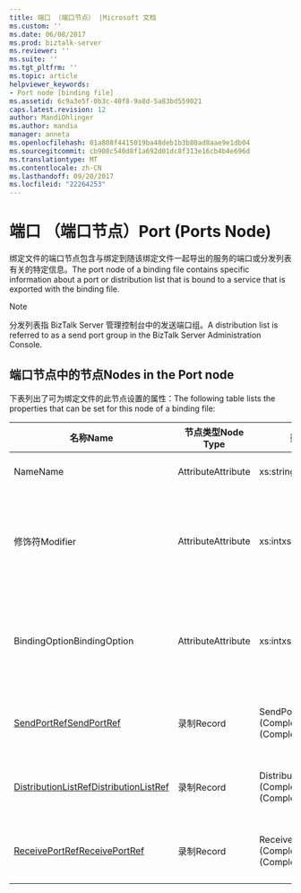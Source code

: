 ```yaml
---
title: 端口 （端口节点） |Microsoft 文档
ms.custom: ''
ms.date: 06/08/2017
ms.prod: biztalk-server
ms.reviewer: ''
ms.suite: ''
ms.tgt_pltfrm: ''
ms.topic: article
helpviewer_keywords:
- Port node [binding file]
ms.assetid: 6c9a3e5f-0b3c-40f8-9a8d-5a83bd559021
caps.latest.revision: 12
author: MandiOhlinger
ms.author: mandia
manager: anneta
ms.openlocfilehash: 01a808f4415019ba48deb1b3b80ad8aae9e1db04
ms.sourcegitcommit: cb908c540d8f1a692d01dc8f313e16cb4b4e696d
ms.translationtype: MT
ms.contentlocale: zh-CN
ms.lasthandoff: 09/20/2017
ms.locfileid: "22264253"
---
```

# <a name="port-ports-node"></a><span data-ttu-id="03b76-102">端口 （端口节点）</span><span class="sxs-lookup"><span data-stu-id="03b76-102">Port (Ports Node)</span></span>
<span data-ttu-id="03b76-103">绑定文件的端口节点包含与绑定到随该绑定文件一起导出的服务的端口或分发列表有关的特定信息。</span><span class="sxs-lookup"><span data-stu-id="03b76-103">The port node of a binding file contains specific information about a port or distribution list that is bound to a service that is exported with the binding file.</span></span>  
  
> [!NOTE]
>  <span data-ttu-id="03b76-104">分发列表指 BizTalk Server 管理控制台中的发送端口组。</span><span class="sxs-lookup"><span data-stu-id="03b76-104">A distribution list is referred to as a send port group in the BizTalk Server Administration Console.</span></span>  
  
## <a name="nodes-in-the-port-node"></a><span data-ttu-id="03b76-105">端口节点中的节点</span><span class="sxs-lookup"><span data-stu-id="03b76-105">Nodes in the Port node</span></span>  
 <span data-ttu-id="03b76-106">下表列出了可为绑定文件的此节点设置的属性：</span><span class="sxs-lookup"><span data-stu-id="03b76-106">The following table lists the properties that can be set for this node of a binding file:</span></span>  
  
|<span data-ttu-id="03b76-107">**名称**</span><span class="sxs-lookup"><span data-stu-id="03b76-107">**Name**</span></span>|<span data-ttu-id="03b76-108">**节点类型**</span><span class="sxs-lookup"><span data-stu-id="03b76-108">**Node Type**</span></span>|<span data-ttu-id="03b76-109">**数据类型**</span><span class="sxs-lookup"><span data-stu-id="03b76-109">**Data Type**</span></span>|<span data-ttu-id="03b76-110">**Description**</span><span class="sxs-lookup"><span data-stu-id="03b76-110">**Description**</span></span>|<span data-ttu-id="03b76-111">**限制**</span><span class="sxs-lookup"><span data-stu-id="03b76-111">**Restrictions**</span></span>|<span data-ttu-id="03b76-112">**注释**</span><span class="sxs-lookup"><span data-stu-id="03b76-112">**Comments**</span></span>|  
|--------------|-------------------|-------------------|---------------------|----------------------|------------------|  
|<span data-ttu-id="03b76-113">Name</span><span class="sxs-lookup"><span data-stu-id="03b76-113">Name</span></span>|<span data-ttu-id="03b76-114">Attribute</span><span class="sxs-lookup"><span data-stu-id="03b76-114">Attribute</span></span>|<span data-ttu-id="03b76-115">xs:string</span><span class="sxs-lookup"><span data-stu-id="03b76-115">xs:string</span></span>|<span data-ttu-id="03b76-116">指定端口的名称。</span><span class="sxs-lookup"><span data-stu-id="03b76-116">Specifies the name of the port.</span></span>|<span data-ttu-id="03b76-117">可选</span><span class="sxs-lookup"><span data-stu-id="03b76-117">Not required</span></span>|<span data-ttu-id="03b76-118">默认值：空</span><span class="sxs-lookup"><span data-stu-id="03b76-118">Default value: empty</span></span>|  
|<span data-ttu-id="03b76-119">修饰符</span><span class="sxs-lookup"><span data-stu-id="03b76-119">Modifier</span></span>|<span data-ttu-id="03b76-120">Attribute</span><span class="sxs-lookup"><span data-stu-id="03b76-120">Attribute</span></span>|<span data-ttu-id="03b76-121">xs:int</span><span class="sxs-lookup"><span data-stu-id="03b76-121">xs:int</span></span>|<span data-ttu-id="03b76-122">指定端口的类型修饰符。</span><span class="sxs-lookup"><span data-stu-id="03b76-122">Specifies the type modifier for the port.</span></span>|<span data-ttu-id="03b76-123">必需</span><span class="sxs-lookup"><span data-stu-id="03b76-123">Required</span></span>|<span data-ttu-id="03b76-124">默认值：无</span><span class="sxs-lookup"><span data-stu-id="03b76-124">Default value: none</span></span><br /><br /> <span data-ttu-id="03b76-125">可能的值包括在提供的那些[Microsoft.BizTalk.ExplorerOM.PortModifier](http://msdn.microsoft.com/library/microsoft.biztalk.explorerom.portmodifier.aspx)枚举。</span><span class="sxs-lookup"><span data-stu-id="03b76-125">Possible values include those available in the [Microsoft.BizTalk.ExplorerOM.PortModifier](http://msdn.microsoft.com/library/microsoft.biztalk.explorerom.portmodifier.aspx) enumeration.</span></span>|  
|<span data-ttu-id="03b76-126">BindingOption</span><span class="sxs-lookup"><span data-stu-id="03b76-126">BindingOption</span></span>|<span data-ttu-id="03b76-127">Attribute</span><span class="sxs-lookup"><span data-stu-id="03b76-127">Attribute</span></span>|<span data-ttu-id="03b76-128">xs:int</span><span class="sxs-lookup"><span data-stu-id="03b76-128">xs:int</span></span>|<span data-ttu-id="03b76-129">定义端口的绑定类型。</span><span class="sxs-lookup"><span data-stu-id="03b76-129">Defines the type of binding for the port.</span></span>|<span data-ttu-id="03b76-130">必需</span><span class="sxs-lookup"><span data-stu-id="03b76-130">Required</span></span>|<span data-ttu-id="03b76-131">默认值：无</span><span class="sxs-lookup"><span data-stu-id="03b76-131">Default value: none</span></span><br /><br /> <span data-ttu-id="03b76-132">可能的值包括在提供的那些[Microsoft.BizTalk.ExplorerOM.BindingType](http://msdn.microsoft.com/library/microsoft.biztalk.explorerom.bindingtype.aspx)枚举。</span><span class="sxs-lookup"><span data-stu-id="03b76-132">Possible values include those available in the [Microsoft.BizTalk.ExplorerOM.BindingType](http://msdn.microsoft.com/library/microsoft.biztalk.explorerom.bindingtype.aspx) enumeration.</span></span>|  
|[<span data-ttu-id="03b76-133">SendPortRef</span><span class="sxs-lookup"><span data-stu-id="03b76-133">SendPortRef</span></span>](../core/sendportref-port-node.md)|<span data-ttu-id="03b76-134">录制</span><span class="sxs-lookup"><span data-stu-id="03b76-134">Record</span></span>|<span data-ttu-id="03b76-135">SendPortRef (ComplexType)</span><span class="sxs-lookup"><span data-stu-id="03b76-135">SendPortRef (ComplexType)</span></span>|<span data-ttu-id="03b76-136">某服务引用的发送端口的容器节点。</span><span class="sxs-lookup"><span data-stu-id="03b76-136">Container node for send ports that is referenced by a service.</span></span>|<span data-ttu-id="03b76-137">可选</span><span class="sxs-lookup"><span data-stu-id="03b76-137">Not required</span></span>|<span data-ttu-id="03b76-138">默认值：空</span><span class="sxs-lookup"><span data-stu-id="03b76-138">Default value: empty</span></span>|  
|[<span data-ttu-id="03b76-139">DistributionListRef</span><span class="sxs-lookup"><span data-stu-id="03b76-139">DistributionListRef</span></span>](../core/distributionlistref-port-node.md)|<span data-ttu-id="03b76-140">录制</span><span class="sxs-lookup"><span data-stu-id="03b76-140">Record</span></span>|<span data-ttu-id="03b76-141">DistributionListRef (ComplexType)</span><span class="sxs-lookup"><span data-stu-id="03b76-141">DistributionListRef (ComplexType)</span></span>|<span data-ttu-id="03b76-142">某服务引用的分发列表的容器节点。</span><span class="sxs-lookup"><span data-stu-id="03b76-142">Container node for distribution lists referenced by a service.</span></span>|<span data-ttu-id="03b76-143">可选</span><span class="sxs-lookup"><span data-stu-id="03b76-143">Not required</span></span>|<span data-ttu-id="03b76-144">默认值：空</span><span class="sxs-lookup"><span data-stu-id="03b76-144">Default value: empty</span></span>|  
|[<span data-ttu-id="03b76-145">ReceivePortRef</span><span class="sxs-lookup"><span data-stu-id="03b76-145">ReceivePortRef</span></span>](../core/receiveportref-port-node.md)|<span data-ttu-id="03b76-146">录制</span><span class="sxs-lookup"><span data-stu-id="03b76-146">Record</span></span>|<span data-ttu-id="03b76-147">ReceivePortRef (ComplexType)</span><span class="sxs-lookup"><span data-stu-id="03b76-147">ReceivePortRef (ComplexType)</span></span>|<span data-ttu-id="03b76-148">某服务引用的接收端口的容器节点。</span><span class="sxs-lookup"><span data-stu-id="03b76-148">Container node for receive ports referenced by a service.</span></span>|<span data-ttu-id="03b76-149">可选</span><span class="sxs-lookup"><span data-stu-id="03b76-149">Not required</span></span>|<span data-ttu-id="03b76-150">默认值：空</span><span class="sxs-lookup"><span data-stu-id="03b76-150">Default value: empty</span></span>|